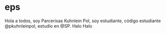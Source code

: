 # eps
Hola a todos, soy Parcerisas Kuhnlein Pol, soy estudiante, código estudiante @pkuhnleinpol, estudio en @SP. Halo Halo
